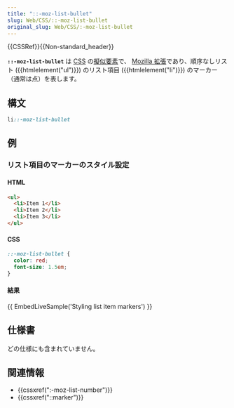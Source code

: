 ```yaml
---
title: "::-moz-list-bullet"
slug: Web/CSS/::-moz-list-bullet
original_slug: Web/CSS/:-moz-list-bullet
---
```


{{CSSRef}}{{Non-standard_header}}

**`::-moz-list-bullet`** は [CSS](/ja/docs/Web/CSS) の[擬似要素](/ja/docs/Web/CSS/Pseudo-elements)で、 [Mozilla 拡張](/ja/docs/Web/CSS/Mozilla_Extensions)であり、順序なしリスト ({{htmlelement("ul")}}) のリスト項目 ({{htmlelement("li")}}) のマーカー（通常は点）を表します。

## 構文

```css
li::-moz-list-bullet
```

## 例

### リスト項目のマーカーのスタイル設定

#### HTML

```html
<ul>
  <li>Item 1</li>
  <li>Item 2</li>
  <li>Item 3</li>
</ul>
```

#### CSS

```css
::-moz-list-bullet {
  color: red;
  font-size: 1.5em;
}
```

#### 結果

{{ EmbedLiveSample('Styling list item markers') }}

## 仕様書

どの仕様にも含まれていません。

## 関連情報

- {{cssxref(":-moz-list-number")}}
- {{cssxref("::marker")}}
